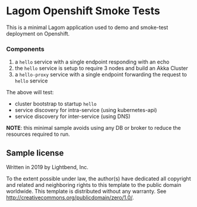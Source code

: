 # Lagom Openshift Smoke Tests

This is a minimal Lagom application used to demo and smoke-test deployment on Openshift.

### Components

1. a `hello` service with a single endpoint responding with an echo
1. the `hello` service is setup to require 3 nodes and build an Akka Cluster
1. a `hello-proxy` service with a single endpoint forwarding the request to `hello` service

The above will test:

* cluster bootstrap to startup `hello`
* service discovery for intra-service (using kubernetes-api)
* service discovery for inter-service (using DNS)

**NOTE**: this minimal sample avoids using any DB or broker to reduce the resources required to run.

## Sample license

Written in 2019 by Lightbend, Inc.

To the extent possible under law, the author(s) have dedicated all copyright and related
and neighboring rights to this template to the public domain worldwide.
This template is distributed without any warranty. See <http://creativecommons.org/publicdomain/zero/1.0/>.
